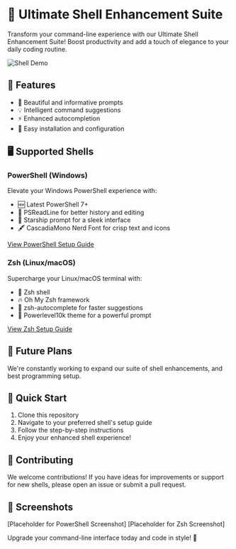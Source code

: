 # 🚀 Ultimate Shell Enhancement Suite

Transform your command-line experience with our Ultimate Shell Enhancement Suite! Boost productivity and add a touch of elegance to your daily coding routine.

![Shell Demo](placeholder_for_shell_demo.gif)

## 🌟 Features

- 🎨 Beautiful and informative prompts
- 💡 Intelligent command suggestions
- ⚡ Enhanced autocompletion
- 🔧 Easy installation and configuration

## 🖥️ Supported Shells

### PowerShell (Windows)
Elevate your Windows PowerShell experience with:
- 🆕 Latest PowerShell 7+
- 📖 PSReadLine for better history and editing
- 🌠 Starship prompt for a sleek interface
- 🖋️ CascadiaMono Nerd Font for crisp text and icons

[View PowerShell Setup Guide](Enhanced%20PowerShell%20Setup%20Guide.md)

### Zsh (Linux/macOS)
Supercharge your Linux/macOS terminal with:
- 🐚 Zsh shell
- 🔥 Oh My Zsh framework
- 🚄 zsh-autocomplete for faster suggestions
- 💪 Powerlevel10k theme for a powerful prompt

[View Zsh Setup Guide](zsh-install-and-revert-readme.md)

## 🔮 Future Plans

We're constantly working to expand our suite of shell enhancements, and best programming setup.

## 🚀 Quick Start

1. Clone this repository
2. Navigate to your preferred shell's setup guide
3. Follow the step-by-step instructions
4. Enjoy your enhanced shell experience!

## 🤝 Contributing

We welcome contributions! If you have ideas for improvements or support for new shells, please open an issue or submit a pull request.

## 📸 Screenshots

[Placeholder for PowerShell Screenshot]
[Placeholder for Zsh Screenshot]

Upgrade your command-line interface today and code in style! 🎉